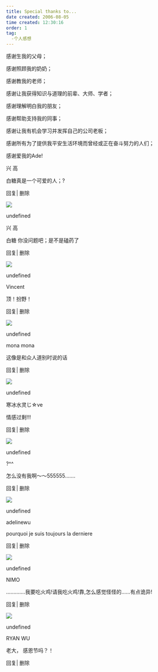 ```yaml
---
title: Special thanks to... 
date created: 2006-08-05
time created: 12:30:16
order: 1
tag:
  -个人感想
---
```


感谢生我的父母；

感谢照顾我的奶奶；

感谢教我的老师；

感谢让我获得知识与道理的前辈、大师、学者；

感谢理解明白我的朋友；

感谢帮助支持我的同事；

感谢让我有机会学习并发挥自己的公司老板；

感谢所有为了提供我平安生活环境而曾经或正在奋斗努力的人们；

感谢爱我的Ade!


兴 高

白糖真是一个可爱的人；?

回复| 删除

![](http://b.bst.126.net/common/face60.png)

undefined

兴 高

白糖 你没问题吧；是不是磕药了

回复| 删除

![](http://b.bst.126.net/common/face60.png)

undefined

Vincent

顶！扮野！

回复| 删除

![](http://b.bst.126.net/common/face60.png)

undefined

mona mona

这像是和众人道别时说的话

回复| 删除

![](http://b.bst.126.net/common/face60.png)

undefined

寒冰水灵じ☆ve

情感过剩!!!

回复| 删除

![](http://b.bst.126.net/common/face60.png)

undefined

?^^

怎么没有我啊～～555555.......

回复| 删除

![](http://b.bst.126.net/common/face60.png)

undefined

adelinewu

pourquoi je suis toujours la derniere

回复| 删除

![](http://b.bst.126.net/common/face60.png)

undefined

NIMO

.............我要吃火鸡!请我吃火鸡!靠,怎么感觉怪怪的......有点诡异!

回复| 删除

![](http://b.bst.126.net/common/face60.png)

undefined

RYAN WU

老大， 感恩节吗？！

回复| 删除